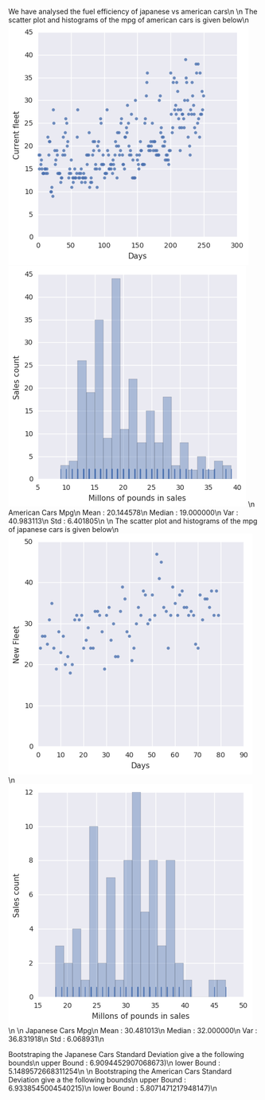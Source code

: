 We have analysed the fuel efficiency of japanese vs american cars\n
\n
The scatter plot and histograms of the mpg of american cars is given below\n
![logo](./scaterplotCurrent_fleet.png?raw=true)
![logo](./histogramCurrent_fleet.png?raw=true)
\n
American Cars Mpg\n
Mean   : 20.144578\n
Median : 19.000000\n
Var    : 40.983113\n
Std    : 6.401805\n
\n
The scatter plot and histograms of the mpg of japanese cars is given below\n
![logo](./scaterplotNew_Fleet.png?raw=true)\n
![logo](./histogramNew_Fleet.png?raw=true)\n
\n
Japanese Cars Mpg\n
Mean   : 30.481013\n
Median : 32.000000\n
Var    : 36.831918\n
Std    : 6.068931\n

Bootstraping the Japanese Cars Standard Deviation give a the following bounds\n
upper Bound   : 6.9094452907068673)\n
lower Bound   : 5.1489572668311254\n
\n
Bootstraping the American Cars Standard Deviation give a the following bounds\n
upper Bound   : 6.9338545004540215)\n
lower Bound   : 5.8071471217948147)\n

